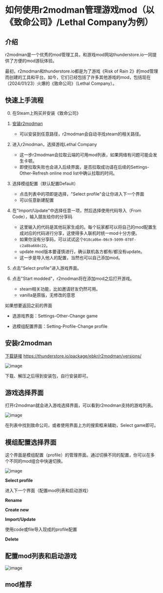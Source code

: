 # 如何使用r2modman管理游戏mod（以《致命公司》/Lethal Company为例）

## 介绍

r2modman是一个优秀的mod管理工具，和游戏mod网站thunderstore.io一同提供了方便的mod游玩体验。

最初，r2modman和thunderstore.io都是为了游戏《Risk of Rain 2》的mod管理而创建的工具和平台。如今，它们已经包括了许多其他游戏的mod，包括现在（2024/01/23）火爆的《致命公司》（Lethal Company）。

## 快速上手流程

0. 在Steam上购买并安装《致命公司》

1. [安装r2modman](./如何使用r2modman管理游戏mod.md#安装r2modman)
   - 可以安装到任意路径，r2modman会自动寻找steam的相关路径。

2. 进入r2modman，选择游戏Lethal Company
   - 这一步r2modman会拉取云端的可用mod列表，如果网络有问题可能会发生卡顿。
   - 即使拉取失败也会进入后续界面，是否拉取成功请在后续的Settings-Other-Refresh online mod list中确认拉取的时间。

3. 选择模组配置（默认配置Default）
   - 点击列表中的项即是选择，"Select profile"会让你进入下一个界面
   - 可以任意新建配置

4. 在"Import/Update"中选择任意一项，然后选择使用代码导入（From Code），输入朋友给你的分享码
   - 这里输入的代码是其他玩家生成的。每个玩家都可以将自己的mod配置生成对应的代码进行分享，这使得多人联机时统一mod十分方便。
   - 如果你没有分享码，可以试试这个`018ca0be-06c9-5099-078f-c2a8ba668c22`。
   - update mod版本要谨慎进行，确认联机各方都有/都没有update。
   - 这一步是导入他人的配置，当然也可以自己添加mod。

5. 点击"Select profile"进入游戏界面。

6. 点击"Start modded"，r2modman将在添加mod之后打开游戏。
   - steam相关功能，比如邀请好友仍然可用。
   - vanilla是原版，无修改的意思

如果想要返回之前的界面

- 选游戏界面：Settings-Other-Change game

- 选模组配置界面：Setting-Profile-Change profile

## 安装r2modman

[下载链接](https://thunderstore.io/package/ebkr/r2modman/versions/)
https://thunderstore.io/package/ebkr/r2modman/versions/

![image](https://github.com/Somaur/Documents/assets/72651856/b27d5426-ee21-4127-a184-f194dc2261ac)

下载、解压之后得到安装包，自行安装即可。

## 游戏选择界面

打开r2modman就会进入游戏选择界面，可以看到r2modman支持的游戏列表。

![image](https://github.com/Somaur/Documents/assets/72651856/b7341962-d345-44bb-a0a8-e7367d0e8824)

在列表中找到致命公司，或者使用界面上方的搜索框来辅助，Select game即可。

## 模组配置选择界面

这个界面是模组配置（profile）的管理界面。通过切换不同的配置，你可以在多个不同的mod组合中快速切换。

![image](https://github.com/Somaur/Documents/assets/72651856/bbccb236-ea0e-45ee-b797-3a6cc4dd038e)

**Select profile**

进入下一个界面（配置mod列表和启动游戏）

**Rename**

**Create new**

**Import/Update**

使用code或file导入现成的profile配置

**Delete**

## 配置mod列表和启动游戏

![image](https://github.com/Somaur/Documents/assets/72651856/6ee6df91-a6f2-475c-a0c2-e0340329a502)

## mod推荐

